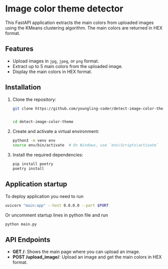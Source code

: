 # Image color theme detector

This FastAPI application extracts the main colors from uploaded images using the KMeans clustering algorithm. The main colors are returned in HEX format.

## Features

- Upload images in `jpg`, `jpeg`, or `png` format.
- Extract up to 5 main colors from the uploaded image.
- Display the main colors in HEX format.

## Installation

1. Clone the repository:

    ```sh
    git clone https://github.com/youngling-coder/detect-image-color-theme


    cd detect-image-color-theme
    ```

2. Create and activate a virtual environment:

    ```sh
    python3 -m venv env
    source env/bin/activate  # On Windows, use `env\Scripts\activate`
    ```

3. Install the required dependencies:

    ```sh
    pip install poetry
    poetry install
    ```

## Application startup

To deploy application you need to run
```sh
uvicorn "main:app" --host 0.0.0.0 --port $PORT
```


Or uncomment startup lines in python file and run
```sh
python main.py
```
    
## API Endpoints

- **GET /**: Shows the main page where you can upload an image.
- **POST /upload_image/**: Upload an image and get the main colors in HEX format.

